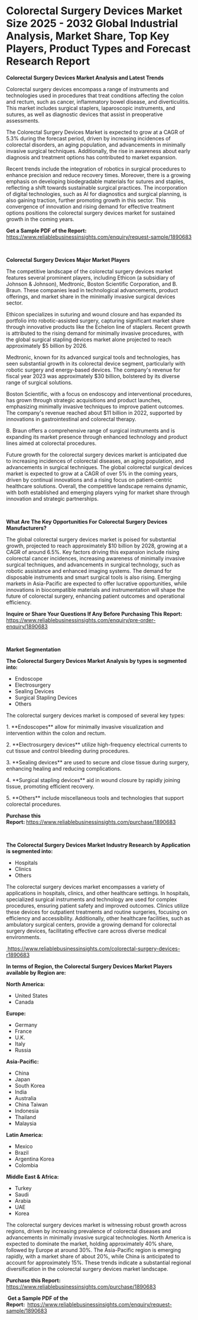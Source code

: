 <p><h1>Colorectal Surgery Devices Market Size 2025 - 2032 Global Industrial Analysis, Market Share, Top Key Players, Product Types and Forecast Research Report</h1></p><p><strong>Colorectal Surgery Devices Market Analysis and Latest Trends</strong></p>
<p><p>Colorectal surgery devices encompass a range of instruments and technologies used in procedures that treat conditions affecting the colon and rectum, such as cancer, inflammatory bowel disease, and diverticulitis. This market includes surgical staplers, laparoscopic instruments, and sutures, as well as diagnostic devices that assist in preoperative assessments.</p><p>The Colorectal Surgery Devices Market is expected to grow at a CAGR of 5.3% during the forecast period, driven by increasing incidences of colorectal disorders, an aging population, and advancements in minimally invasive surgical techniques. Additionally, the rise in awareness about early diagnosis and treatment options has contributed to market expansion. </p><p>Recent trends include the integration of robotics in surgical procedures to enhance precision and reduce recovery times. Moreover, there is a growing emphasis on developing biodegradable materials for sutures and staples, reflecting a shift towards sustainable surgical practices. The incorporation of digital technologies, such as AI for diagnostics and surgical planning, is also gaining traction, further promoting growth in this sector. This convergence of innovation and rising demand for effective treatment options positions the colorectal surgery devices market for sustained growth in the coming years.</p></p>
<p><strong>Get a Sample PDF of the Report:&nbsp;</strong> <a href="https://www.reliablebusinessinsights.com/enquiry/request-sample/1890683?utm_campaign=2285&utm_medium=2&utm_source=Github&utm_content=ia&utm_term=14042025&utm_id=colorectal-surgery-devices">https://www.reliablebusinessinsights.com/enquiry/request-sample/1890683</a></p>
<p>&nbsp;</p>
<p><strong>Colorectal Surgery Devices Major Market Players</strong></p>
<p><p>The competitive landscape of the colorectal surgery devices market features several prominent players, including Ethicon (a subsidiary of Johnson & Johnson), Medtronic, Boston Scientific Corporation, and B. Braun. These companies lead in technological advancements, product offerings, and market share in the minimally invasive surgical devices sector.</p><p>Ethicon specializes in suturing and wound closure and has expanded its portfolio into robotic-assisted surgery, capturing significant market share through innovative products like the Echelon line of staplers. Recent growth is attributed to the rising demand for minimally invasive procedures, with the global surgical stapling devices market alone projected to reach approximately $5 billion by 2026.</p><p>Medtronic, known for its advanced surgical tools and technologies, has seen substantial growth in its colorectal device segment, particularly with robotic surgery and energy-based devices. The company's revenue for fiscal year 2023 was approximately $30 billion, bolstered by its diverse range of surgical solutions.</p><p>Boston Scientific, with a focus on endoscopy and interventional procedures, has grown through strategic acquisitions and product launches, emphasizing minimally invasive techniques to improve patient outcomes. The company's revenue reached about $11 billion in 2022, supported by innovations in gastrointestinal and colorectal therapy.</p><p>B. Braun offers a comprehensive range of surgical instruments and is expanding its market presence through enhanced technology and product lines aimed at colorectal procedures. </p><p>Future growth for the colorectal surgery devices market is anticipated due to increasing incidences of colorectal diseases, an aging population, and advancements in surgical techniques. The global colorectal surgical devices market is expected to grow at a CAGR of over 5% in the coming years, driven by continual innovations and a rising focus on patient-centric healthcare solutions. Overall, the competitive landscape remains dynamic, with both established and emerging players vying for market share through innovation and strategic partnerships.</p></p>
<p>&nbsp;</p>
<p><strong>What Are The Key Opportunities For Colorectal Surgery Devices Manufacturers?</strong></p>
<p><p>The global colorectal surgery devices market is poised for substantial growth, projected to reach approximately $10 billion by 2028, growing at a CAGR of around 6.5%. Key factors driving this expansion include rising colorectal cancer incidences, increasing awareness of minimally invasive surgical techniques, and advancements in surgical technology, such as robotic assistance and enhanced imaging systems. The demand for disposable instruments and smart surgical tools is also rising. Emerging markets in Asia-Pacific are expected to offer lucrative opportunities, while innovations in biocompatible materials and instrumentation will shape the future of colorectal surgery, enhancing patient outcomes and operational efficiency.</p></p>
<p><strong>Inquire or Share Your Questions If Any Before Purchasing This Report:</strong> <a href="https://www.reliablebusinessinsights.com/enquiry/pre-order-enquiry/1890683?utm_campaign=2285&utm_medium=2&utm_source=Github&utm_content=ia&utm_term=14042025&utm_id=colorectal-surgery-devices">https://www.reliablebusinessinsights.com/enquiry/pre-order-enquiry/1890683</a></p>
<p>&nbsp;</p>
<p><strong>Market Segmentation</strong></p>
<p><strong>The Colorectal Surgery Devices Market Analysis by types is segmented into:</strong></p>
<p><ul><li>Endoscope</li><li>Electrosurgery</li><li>Sealing Devices</li><li>Surgical Stapling Devices</li><li>Others</li></ul></p>
<p><p>The colorectal surgery devices market is composed of several key types: </p><p>1. **Endoscopes** allow for minimally invasive visualization and intervention within the colon and rectum.</p><p>2. **Electrosurgery devices** utilize high-frequency electrical currents to cut tissue and control bleeding during procedures.</p><p>3. **Sealing devices** are used to secure and close tissue during surgery, enhancing healing and reducing complications.</p><p>4. **Surgical stapling devices** aid in wound closure by rapidly joining tissue, promoting efficient recovery. </p><p>5. **Others** include miscellaneous tools and technologies that support colorectal procedures.</p></p>
<p><strong>Purchase this Report:&nbsp;</strong><a href="https://www.reliablebusinessinsights.com/purchase/1890683?utm_campaign=2285&utm_medium=2&utm_source=Github&utm_content=ia&utm_term=14042025&utm_id=colorectal-surgery-devices">https://www.reliablebusinessinsights.com/purchase/1890683</a></p>
<p>&nbsp;</p>
<p><strong>The Colorectal Surgery Devices Market Industry Research by Application is segmented into:</strong></p>
<p><ul><li>Hospitals</li><li>Clinics</li><li>Others</li></ul></p>
<p><p>The colorectal surgery devices market encompasses a variety of applications in hospitals, clinics, and other healthcare settings. In hospitals, specialized surgical instruments and technology are used for complex procedures, ensuring patient safety and improved outcomes. Clinics utilize these devices for outpatient treatments and routine surgeries, focusing on efficiency and accessibility. Additionally, other healthcare facilities, such as ambulatory surgical centers, provide a growing demand for colorectal surgery devices, facilitating effective care across diverse medical environments.</p></p>
<p><a href="https://www.reliablebusinessinsights.com/colorectal-surgery-devices-r1890683?utm_campaign=2285&utm_medium=2&utm_source=Github&utm_content=ia&utm_term=14042025&utm_id=colorectal-surgery-devices">&nbsp;https://www.reliablebusinessinsights.com/colorectal-surgery-devices-r1890683</a></p>
<p><strong>In terms of Region, the Colorectal Surgery Devices Market Players available by Region are:</strong></p>
<p>
    <p> <strong> North America: </strong>
        <ul>
            <li>United States</li>
            <li>Canada</li>
        </ul>
        </p> 
    <p> <strong> Europe: </strong>
        <ul>
            <li>Germany</li>
            <li>France</li>
            <li>U.K.</li>
            <li>Italy</li>
            <li>Russia</li>
        </ul>
        </p> 
    <p> <strong> Asia-Pacific: </strong>
        <ul>
            <li>China</li>
            <li>Japan</li>
            <li>South Korea</li>
            <li>India</li>
            <li>Australia</li>
            <li>China Taiwan</li>
            <li>Indonesia</li>
            <li>Thailand</li>
            <li>Malaysia</li>
        </ul>
        </p> 
    <p> <strong> Latin America: </strong>
        <ul>
            <li>Mexico</li>
            <li>Brazil</li>
            <li>Argentina Korea</li>
            <li>Colombia</li>
        </ul>
        </p> 
    <p> <strong> Middle East & Africa: </strong>
        <ul>
            <li>Turkey</li>
            <li>Saudi</li>
            <li>Arabia</li>
            <li>UAE</li>
            <li>Korea</li>
        </ul>
    </p>
    </p>
<p><p>The colorectal surgery devices market is witnessing robust growth across regions, driven by increasing prevalence of colorectal diseases and advancements in minimally invasive surgical technologies. North America is expected to dominate the market, holding approximately 40% share, followed by Europe at around 30%. The Asia-Pacific region is emerging rapidly, with a market share of about 20%, while China is anticipated to account for approximately 15%. These trends indicate a substantial regional diversification in the colorectal surgery devices market landscape.</p></p>
<p><strong>Purchase this Report: </strong><a href="https://www.reliablebusinessinsights.com/purchase/1890683?utm_campaign=2285&utm_medium=2&utm_source=Github&utm_content=ia&utm_term=14042025&utm_id=colorectal-surgery-devices">https://www.reliablebusinessinsights.com/purchase/1890683</a></p>
<p>&nbsp;<strong>Get a Sample PDF of the Report:&nbsp;&nbsp;</strong><a href="https://www.reliablebusinessinsights.com/enquiry/request-sample/1890683?utm_campaign=2285&utm_medium=2&utm_source=Github&utm_content=ia&utm_term=14042025&utm_id=colorectal-surgery-devices">https://www.reliablebusinessinsights.com/enquiry/request-sample/1890683</a></p>
<p><strong></strong></p>
<p><p></p><p></p><p></p></p>